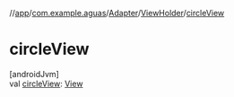 //[app](../../../../index.md)/[com.example.aguas](../../index.md)/[Adapter](../index.md)/[ViewHolder](index.md)/[circleView](circle-view.md)

# circleView

[androidJvm]\
val [circleView](circle-view.md): [View](https://developer.android.com/reference/kotlin/android/view/View.html)
